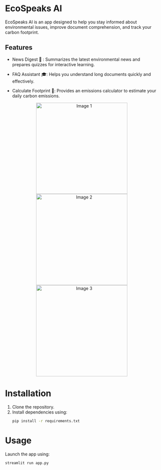 # EcoSpeaks AI
EcoSpeaks AI is an app designed to help you stay informed about environmental issues, improve document comprehension, and track your carbon footprint.

## Features
- News Digest 📄 : Summarizes the latest environmental news and prepares quizzes for interactive learning.

- FAQ Assistant 🎓: Helps you understand long documents quickly and effectively.

- Calculate Footprint 👣: Provides an emissions calculator to estimate your daily carbon emissions.

<p align="center">
  <img src="https://github.com/user-attachments/assets/31e44921-1896-4c09-8228-6cd8c1381d30" alt="Image 1" width="300"/>
  <img src="https://github.com/user-attachments/assets/f5d59cb2-e9f2-4b0c-8d43-d3ea88f3b325" alt="Image 2" width="300"/>
  <img src="https://github.com/user-attachments/assets/e48175e0-fc55-4361-a5a9-d812317dedb5" alt="Image 3" width="300"/>
</p>




# Installation
1. Clone the repository.
2. Install dependencies using:
   ```bash
   pip install -r requirements.txt
   
# Usage
Launch the app using: 
```bash
streamlit run app.py
